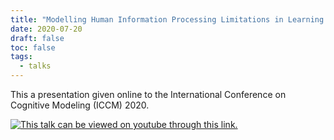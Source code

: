 ```yaml
---
title: "Modelling Human Information Processing Limitations in Learning Tasks with Reinforcement Learning"
date: 2020-07-20
draft: false
toc: false
tags:
  - talks
---
```


This a presentation given online to the International Conference on Cognitive Modeling (ICCM) 2020.   



[![This talk can be viewed on youtube through this link.](https://img.youtube.com/vi/MCRYCRTEyfA/0.jpg)](https://www.youtube.com/watch?v=MCRYCRTEyfA "Modelling Human Information Processing Limitations in Learning Tasks with Reinforcement Learning")

